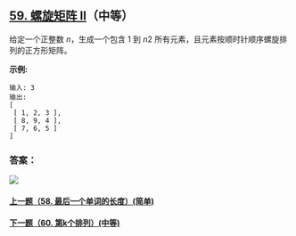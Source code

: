 ## [59. 螺旋矩阵 II](https://leetcode-cn.com/problems/spiral-matrix-ii/)（中等）

给定一个正整数 *n*，生成一个包含 1 到 *n*2 所有元素，且元素按顺时针顺序螺旋排列的正方形矩阵。

**示例:**

```
输入: 3
输出:
[
 [ 1, 2, 3 ],
 [ 8, 9, 4 ],
 [ 7, 6, 5 ]
]
```



### 答案：



![](https://img-blog.csdnimg.cn/20200807155236311.png)

#### [上一题（58. 最后一个单词的长度）(简单)](https://github.com/sdwwld/leetCode/blob/master/src/main/java/com/wld/java/leetcode/leetCode0058.md)

#### [下一题（60. 第k个排列）(中等)](https://github.com/sdwwld/leetCode/blob/master/src/main/java/com/wld/java/leetcode/leetCode0060.md)